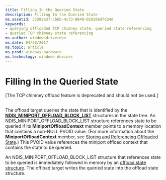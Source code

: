 ```yaml
---
title: Filling In the Queried State
description: Filling In the Queried State
ms.assetid: 33289a37-cbbb-4c73-8849-05d206d7d24d
keywords:
- querying offloaded TCP chimney state, queried state referencing
- queried TCP chimney state referencing
ms.author: windowsdriverdev
ms.date: 04/20/2017
ms.topic: article
ms.prod: windows-hardware
ms.technology: windows-devices
---
```


# Filling In the Queried State


\[The TCP chimney offload feature is deprecated and should not be used.\]

## <a href="" id="ddk-filling-in-the-queried-state-ng"></a>


The offload target queries the state that is identified by the [**NDIS\_MINIPORT\_OFFLOAD\_BLOCK\_LIST**](https://msdn.microsoft.com/library/windows/hardware/ff566469) structures in the state tree. An NDIS\_MINIPORT\_OFFLOAD\_BLOCK\_LIST structure references state to be queried if its **MiniportOffloadContext** member points to a memory location that contains a non-NULL PVOID value. (For more information about the **MiniportOffloadContext** member, see [Storing and Referencing Offloaded State](storing-and-referencing-offloaded-state.md).) This PVOID value references the miniport offload context that contains the state to be queried.

An NDIS\_MINIPORT\_OFFLOAD\_BLOCK\_LIST structure that references state to be queried is immediately followed in memory by an [offload state structure](offload-state-structures.md). The offload target writes the queried state into the offload state structure.

 

 





